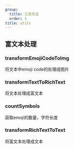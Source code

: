 ```yaml
---
group:
  title: 工具方法
  order: 3
title: utils
---
```


<h2>富文本处理</h2>
<h3>transformEmojiCodeToImg</h3>
<div>将文本中emoji code的处理成图片</div>

<h3>transformTextToRichText</h3>
<div>将文本处理成富文本</div>

<h3>countSymbols</h3>
<div>获取emoji的数量，字符长度</div>

<h3>transformRichTextToText</h3>
<div>将富文本处理成文本</div>
